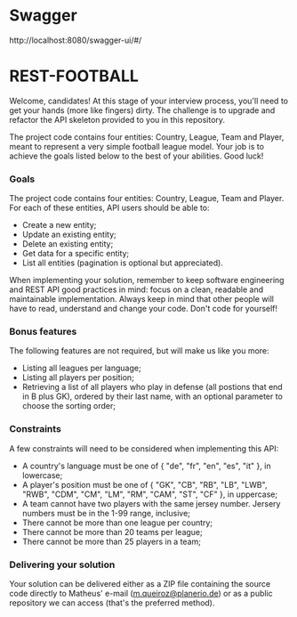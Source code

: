 # Swagger #

http://localhost:8080/swagger-ui/#/

# REST-FOOTBALL #

Welcome, candidates! At this stage of your interview process, you'll need to get your hands (more like fingers) dirty.
The challenge is to upgrade and refactor the API skeleton provided to you in this repository.

The project code contains four entities: Country, League, Team and Player, meant to represent a very simple football
league model. Your job is to achieve the goals listed below to the best of your abilities. Good luck!

### Goals ###

The project code contains four entities: Country, League, Team and Player. For each of these entities, API users should be 
able to:

* Create a new entity;
* Update an existing entity;
* Delete an existing entity;
* Get data for a specific entity;
* List all entities (pagination is optional but appreciated).

When implementing your solution, remember to keep software engineering and REST API good practices in mind: focus on a clean, 
readable and maintainable implementation. Always keep in mind that other people will have to read, understand and change your 
code. Don't code for yourself!

### Bonus features ###

The following features are not required, but will make us like you more:

* Listing all leagues per language;
* Listing all players per position;
* Retrieving a list of all players who play in defense (all postions that end in B plus GK), ordered by their last name, with an optional parameter to choose the sorting order;

### Constraints ###

A few constraints will need to be considered when implementing this API:

* A country's language must be one of { "de", "fr", "en", "es", "it" }, in lowercase;
* A player's position must be one of { "GK", "CB", "RB", "LB", "LWB", "RWB", "CDM", "CM", "LM", "RM", "CAM", "ST", "CF" }, in uppercase;
* A team cannot have two players with the same jersey number. Jersery numbers must be in the 1-99 range, inclusive;
* There cannot be more than one league per country;
* There cannot be more than 20 teams per league;
* There cannot be more than 25 players in a team;

### Delivering your solution ###

Your solution can be delivered either as a ZIP file containing the source code directly to Matheus' e-mail (m.queiroz@planerio.de) or as a public
repository we can access (that's the preferred method).